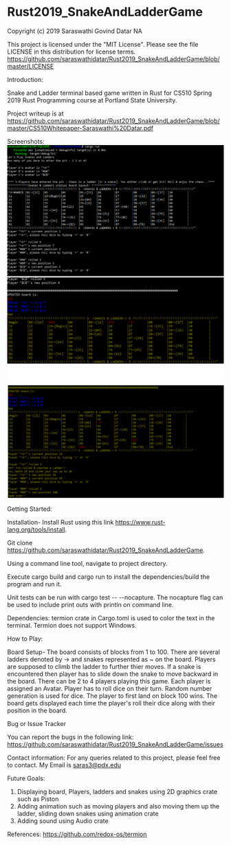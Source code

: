 # Rust2019_SnakeAndLadderGame
Copyright (c) 2019 Saraswathi Govind Datar NA

This project is licensed under the "MIT License". Please see the file LICENSE in this distribution for license terms.
https://github.com/saraswathidatar/Rust2019_SnakeAndLadderGame/blob/master/LICENSE

Introduction:

Snake and Ladder terminal based game written in Rust for CS510 Spring 2019 Rust Programming course at Portland State University.

Project writeup is at https://github.com/saraswathidatar/Rust2019_SnakeAndLadderGame/blob/master/CS510Whitepaper-Saraswathi%20Datar.pdf

Screenshots:
![Screenshot1.png](https://github.com/saraswathidatar/Rust2019_SnakeAndLadderGame/blob/master/static/Screenshot1.png)
![Screenshot2.png](https://github.com/saraswathidatar/Rust2019_SnakeAndLadderGame/blob/master/static/Screenshot2.png)
![Screenshot3.png](https://github.com/saraswathidatar/Rust2019_SnakeAndLadderGame/blob/master/static/Screenshot3.png)

Getting Started:

Installation-
Install Rust using this link https://www.rust-lang.org/tools/install.

Git clone https://github.com/saraswathidatar/Rust2019_SnakeAndLadderGame.

Using a command line tool, navigate to project directory.

Execute cargo build and cargo run to install the dependencies/build the program and run it.

Unit tests can be run with cargo test -- --nocapture. The nocapture flag can be used to include print outs with println on command line.

Dependencies:
termion crate in Cargo.toml is used to color the text in the terminal.
Termion does not support Windows.

How to Play:

Board Setup-
The board consists of blocks from 1 to 100. There are several ladders denoted by -> and snakes represented as ~ on the board. Players are supposed to climb the ladder to further thier moves. If a snake is encountered then player has to slide down the snake to move backward in the board. There can be 2 to 4 players playing this game. Each player is assigned an Avatar. Player has to roll dice on their turn. Random number generation is used for dice. The player to first land on block 100 wins. The board gets displayed each time the player's roll their dice along with their position in the board. 

Bug or Issue Tracker

You can report the bugs in the following link: https://github.com/saraswathidatar/Rust2019_SnakeAndLadderGame/issues

Contact information:
For any queries related to this project, please feel free to contact. My Email is saras3@pdx.edu

Future Goals:
1. Displaying board, Players, ladders and snakes using 2D graphics crate such as Piston
2. Adding animation such as moving players and also moving them up the ladder, sliding down snakes using animation crate
3. Adding sound using Audio crate

References:
https://github.com/redox-os/termion

